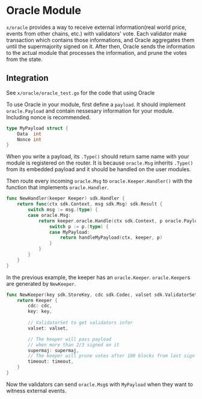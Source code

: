 # Oracle Module

`x/oracle` provides a way to receive external information(real world price, events from other chains, etc.) with validators' vote. Each validator make transaction which contains those informations, and Oracle aggregates them until the supermajority signed on it. After then, Oracle sends the information to the actual module that processes the information, and prune the votes from the state.

## Integration

See `x/oracle/oracle_test.go` for the code that using Oracle

To use Oracle in your module, first define a `payload`. It should implement `oracle.Payload` and contain nessesary information for your module. Including nonce is recommended.

```go
type MyPayload struct {
    Data  int
    Nonce int
}
```

When you write a payload, its `.Type()` should return same name with your module is registered on the router. It is because `oracle.Msg` inherits `.Type()` from its embedded payload and it should be handled on the user modules.

Then route every incoming `oracle.Msg` to `oracle.Keeper.Handler()` with the function that implements `oracle.Handler`.

```go
func NewHandler(keeper Keeper) sdk.Handler {
    return func(ctx sdk.Context, msg sdk.Msg) sdk.Result {
        switch msg := msg.(type) {
        case oracle.Msg: 
            return keeper.oracle.Handle(ctx sdk.Context, p oracle.Payload) sdk.Error {
                switch p := p.(type) {
                case MyPayload:
                    return handleMyPayload(ctx, keeper, p)
                }
            }
        }
    }
}
```

In the previous example, the keeper has an `oracle.Keeper`. `oracle.Keeper`s are generated by `NewKeeper`.

```go
func NewKeeper(key sdk.StoreKey, cdc sdk.Codec, valset sdk.ValidatorSet, supermaj sdk.Dec, timeout int64) Keeper {
    return Keeper {
        cdc: cdc,
        key: key,
    
        // ValidatorSet to get validators infor
        valset: valset,

        // The keeper will pass payload
        // when more than 2/3 signed on it
        supermaj: supermaj,
        // The keeper will prune votes after 100 blocks from last sign
        timeout: timeout,
    }
}
```

Now the validators can send `oracle.Msg`s with `MyPayload` when they want to witness external events. 
